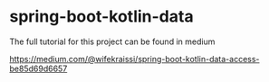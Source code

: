 # spring-boot-kotlin-data
The full tutorial for this project can be found in medium 

https://medium.com/@wifekraissi/spring-boot-kotlin-data-access-be85d69d6657
